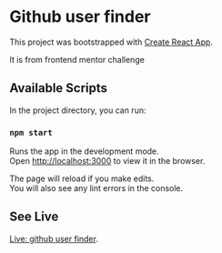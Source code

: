 # Github user finder

This project was bootstrapped with [Create React App](https://github.com/facebook/create-react-app).

It is from frontend mentor challenge

## Available Scripts

In the project directory, you can run:

### `npm start`

Runs the app in the development mode.\
Open [http://localhost:3000](http://localhost:3000) to view it in the browser.

The page will reload if you make edits.\
You will also see any lint errors in the console.

## See Live

[Live: github user finder](https://search-github-user.netlify.app).
